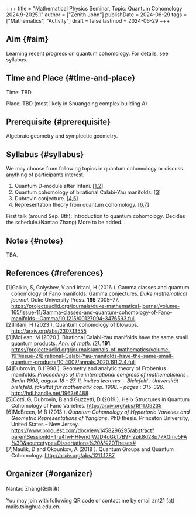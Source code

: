 +++
title = "Mathematical Physics Seminar, Topic: Quantum Cohomology 2024.9-2025.1"
author = ["Zenith John"]
publishDate = 2024-06-29
tags = ["Mathematics", "Activity"]
draft = false
lastmod = 2024-06-29
+++

## Aim {#aim}

Learning recent progress on quantum cohomology. For details, see syllabus.


## Time and Place {#time-and-place}

Time: TBD

Place: TBD (most likely in Shuangqing complex building A)


## Prerequisite {#prerequisite}

Algebraic geometry and symplectic geometry.


## Syllabus {#syllabus}

We may choose from following topics in quantum cohomology or discuss anything of participants interest.

1.  Quantum D-module after Iritani. [<a href="#citeproc_bib_item_1">1</a>,<a href="#citeproc_bib_item_2">2</a>]
2.  Quantum cohomology of birational Calabi-Yau manifolds. [<a href="#citeproc_bib_item_3">3</a>]
3.  Dubrovin conjecture. [<a href="#citeproc_bib_item_4">4</a>,<a href="#citeproc_bib_item_5">5</a>]
4.  Representation theory from quantum cohomology. [<a href="#citeproc_bib_item_6">6</a>,<a href="#citeproc_bib_item_7">7</a>]

First talk (around Sep. 8th): Introduction to quantum cohomology. Decides the schedule.(Nantao Zhang)
More to be added...


## Notes {#notes}

TBA.


## References {#references}

<style>.csl-left-margin{float: left; padding-right: 0em;}
 .csl-right-inline{margin: 0 0 0 1em;}</style><div class="csl-bib-body">
  <div class="csl-entry"><a id="citeproc_bib_item_1"></a>
    <div class="csl-left-margin">[1]</div><div class="csl-right-inline"> Galkin, S, Golyshev, V and Iritani, H (2016 ). Gamma classes and quantum cohomology of Fano manifolds: Gamma conjectures. <i>Duke mathematical journal</i>. Duke University Press. <b>165</b> 2005–77. <a href="https://projecteuclid.org/journals/duke-mathematical-journal/volume-165/issue-11/Gamma-classes-and-quantum-cohomology-of-Fano-manifolds--Gamma/10.1215/00127094-3476593.full">https://projecteuclid.org/journals/duke-mathematical-journal/volume-165/issue-11/Gamma-classes-and-quantum-cohomology-of-Fano-manifolds--Gamma/10.1215/00127094-3476593.full</a></div>
  </div>
  <div class="csl-entry"><a id="citeproc_bib_item_2"></a>
    <div class="csl-left-margin">[2]</div><div class="csl-right-inline"> Iritani, H (2023 ). Quantum cohomology of blowups. <a href="http://arxiv.org/abs/2307.13555">http://arxiv.org/abs/2307.13555</a></div>
  </div>
  <div class="csl-entry"><a id="citeproc_bib_item_3"></a>
    <div class="csl-left-margin">[3]</div><div class="csl-right-inline"> McLean, M (2020 ). Birational Calabi-Yau manifolds have the same small quantum products. <i>Ann. of math. (2)</i>. <b>191</b>. <a href="https://projecteuclid.org/journals/annals-of-mathematics/volume-191/issue-2/Birational-Calabi-Yau-manifolds-have-the-same-small-quantum-products/10.4007/annals.2020.191.2.4.full">https://projecteuclid.org/journals/annals-of-mathematics/volume-191/issue-2/Birational-Calabi-Yau-manifolds-have-the-same-small-quantum-products/10.4007/annals.2020.191.2.4.full</a></div>
  </div>
  <div class="csl-entry"><a id="citeproc_bib_item_4"></a>
    <div class="csl-left-margin">[4]</div><div class="csl-right-inline"> Dubrovin, B (1998 ). Geometry and analytic theory of Frobenius manifolds. <i>Proceedings of the international congress of mathematicians : Berlin 1998, august 18 - 27. II, invited lectures. - Bielefeld : Universität bielefeld, fakultät für mathematik cop. 1998. - pages : 315-326</i>. <a href="http://hdl.handle.net/1963/6488">http://hdl.handle.net/1963/6488</a></div>
  </div>
  <div class="csl-entry"><a id="citeproc_bib_item_5"></a>
    <div class="csl-left-margin">[5]</div><div class="csl-right-inline"> Cotti, G, Dubrovin, B and Guzzetti, D (2019 ). Helix Structures in Quantum Cohomology of Fano Varieties. <a href="http://arxiv.org/abs/1811.09235">http://arxiv.org/abs/1811.09235</a></div>
  </div>
  <div class="csl-entry"><a id="citeproc_bib_item_6"></a>
    <div class="csl-left-margin">[6]</div><div class="csl-right-inline"> McBreen, M B (2013 ). <i>Quantum Cohomology of Hypertoric Varieties and Geometric Representations of Yangians</i>. PhD thesis. Princeton University, United States – New Jersey. <a href="https://www.proquest.com/docview/1458296295/abstract?parentSessionId=Tru4fwHHlwndfWJD4cGkT7B9FiZpk8d28p77XGmc5FA%3D&sourcetype=Dissertations%20&%20Theses#">https://www.proquest.com/docview/1458296295/abstract?parentSessionId=Tru4fwHHlwndfWJD4cGkT7B9FiZpk8d28p77XGmc5FA%3D&#38;sourcetype=Dissertations%20&#38;%20Theses#</a></div>
  </div>
  <div class="csl-entry"><a id="citeproc_bib_item_7"></a>
    <div class="csl-left-margin">[7]</div><div class="csl-right-inline"> Maulik, D and Okounkov, A (2018 ). Quantum Groups and Quantum Cohomology. <a href="http://arxiv.org/abs/1211.1287">http://arxiv.org/abs/1211.1287</a></div>
  </div>
</div>


## Organizer {#organizer}

Nantao Zhang(张南涛)

You may join with following QR code or contact me by email znt21 (at) mails.tsinghua.edu.cn.
